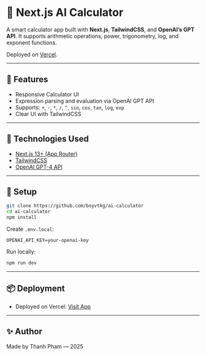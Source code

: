 # 🧮 Next.js AI Calculator

A smart calculator app built with **Next.js**, **TailwindCSS**, and **OpenAI’s GPT API**. It supports arithmetic operations, power, trigonometry, log, and exponent functions.

Deployed on [Vercel](https://vercel.com).

---

## 📌 Features
- Responsive Calculator UI
- Expression parsing and evaluation via OpenAI GPT API
- Supports: `+`, `-`, `*`, `/`, `^`, `sin`, `cos`, `tan`, `log`, `exp`
- Clear UI with TailwindCSS

---

## 🚀 Technologies Used
- [Next.js 13+ (App Router)](https://nextjs.org/)
- [TailwindCSS](https://tailwindcss.com/)
- [OpenAI GPT-4 API](https://platform.openai.com/docs)

---

## 📂 Setup
```bash
git clone https://github.com/boyvtkg/ai-calculator
cd ai-calculator
npm install
```

Create `.env.local`:
```env
OPENAI_API_KEY=your-openai-key
```

Run locally:
```bash
npm run dev
```

---

## 📦 Deployment
- Deployed on Vercel: [Visit App](https://your-vercel-app.vercel.app)

---

## ✨ Author
Made by Thanh Pham — 2025
